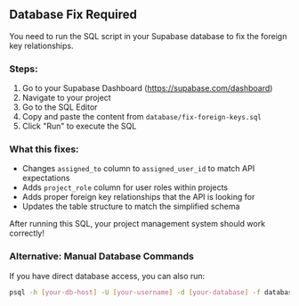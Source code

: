 ## Database Fix Required

You need to run the SQL script in your Supabase database to fix the foreign key relationships.

### Steps:
1. Go to your Supabase Dashboard (https://supabase.com/dashboard)
2. Navigate to your project
3. Go to the SQL Editor
4. Copy and paste the content from `database/fix-foreign-keys.sql`
5. Click "Run" to execute the SQL

### What this fixes:
- Changes `assigned_to` column to `assigned_user_id` to match API expectations
- Adds `project_role` column for user roles within projects
- Adds proper foreign key relationships that the API is looking for
- Updates the table structure to match the simplified schema

After running this SQL, your project management system should work correctly!

### Alternative: Manual Database Commands
If you have direct database access, you can also run:
```bash
psql -h [your-db-host] -U [your-username] -d [your-database] -f database/fix-foreign-keys.sql
```
